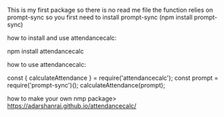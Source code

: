 This is my first package so there is no read me file 
the function relies on prompt-sync so you first need to install prompt-sync
(npm install prompt-sync)

how to install and use attendancecalc:

npm install attendancecalc

how to use attendancecalc:

const { calculateAttendance } = require('attendancecalc');
const prompt = require('prompt-sync')(); 
calculateAttendance(prompt);


how to make your own nmp package>
https://adarshanrai.github.io/attendancecalc/
